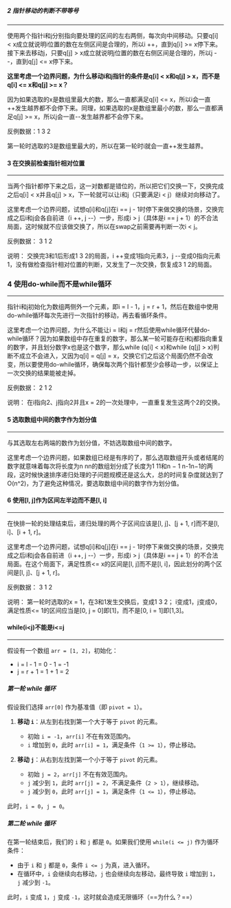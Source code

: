 ##### 2 指针移动的判断不带等号
---
使用两个指针i和j分别指向要处理的区间的左右两侧，每次向中间移动。只要q[i] < x成立就说明i位置的数在左侧区间是合理的，所以i ++，直到q[i] >= x停下来。接下来去移动j，只要q[j] > x成立就说明j位置的数在右侧区间是合理的，所以j --，直到q[j] <= x停下来。

**这里考虑一个边界问题，为什么移动i和j指针的条件是q[i] < x和q[j] > x，而不是q[i] <= x和q[j] >= x？** 

因为如果选取的x是数组里最大的数，那么一直都满足q[i] <= x，所以i会一直++发生越界都不会停下来。同理，如果选取的x是数组里最小的数，那么一直都满足q[j] >= x，所以j会一直--发生越界都不会停下来。

反例数据：1 3 2

第一轮时选取的3是数组里最大的，所以在第一轮时i就会一直++发生越界。


#### 3 在交换前检查指针相对位置
---
当两个指针都停下来之后，这一对数都是错位的，所以把它们交换一下，交换完成之后q[i] < x并且q[j] > x，下一轮就可以让i和j（只要满足i < j）继续对向移动了。

这里考虑一个边界问题，试想q[i]和q[j]在i == j - 1时停下来做交换的场景，交换完成之后i和j会各自前进（i ++, j --）一步，形成i > j（具体是i == j + 1）的不合法局面，这时候就不应该做交换了，所以在swap之前需要再判断一次i < j。

反例数据：
3 1 2

说明：
交换完3和1后形成1 3 2的局面，i ++变成1指向元素3，j --变成0指向元素1，没有做检查指针相对位置的判断，又发生了一次交换，恢复成3 1 2的局面。

### 4 使用do-while而不是while循环
---
指针i和j初始化为数组两侧外一个元素，即i = l - 1，j = r + 1，然后在数组中使用do-while循环每次先进行一次指针的移动，再去看循环条件。

这里考虑一个边界问题，为什么不能让i = l和j = r然后使用while循环代替do-while循环？因为如果数组中存在重复的数字，那么某一轮可能存在i和j都指向重复的数字，并且划分数字x也是这个数字，那么while (q[i] < x)和while (q[j] > x)判断不成立不会进入，又因为q[i] = q[j] = x，交换它们之后这个局面仍然不会改变，所以要使用do-while循环，确保每次两个指针都至少会移动一步，以保证上一次交换的结果能被走掉。

反例数据：
2 1 2

说明：
在i指向2、j指向2并且x = 2的一次处理中，一直重复发生这两个2的交换。


#### 5 选取数组中间的数字作为划分值
---
与其选取左右两端的数作为划分值，不妨选取数组中间的数字。

这里考虑一个边界问题，如果数组已经是有序的了，那么选取数组开头或者结尾的数字就意味着每次将长度为n nn的数组划分成了长度为1 11和n − 1 n-1n−1的两段，这时候快速排序递归处理的子问题规模还是这么大，总的时间复杂度就达到了O(n^2)，为了避免这种情况，要选取数组中间的数字作为划分值。


#### 6 使用[l, j]作为区间左半边而不是[l, i]
---
在快排一轮的处理结束后，递归处理的两个子区间应该是[l, j]、[j + 1, r]而不是[l, i]、[i + 1, r]。

这里考虑一个边界问题，试想q[i]和q[j]在i == j - 1时停下来做交换的场景，交换完成之后i和j会各自前进（i ++, j --）一步，形成i > j（具体是i == j + 1）的不合法局面。在这个局面下，满足性质<= x的区间是[l, j]而不是[l, i]，因此划分的两个区间是[l, j]、[j + 1, r]。

反例数据：
3 1 2

说明：
第一轮时选取的x = 1，在3和1发生交换后，变成1 3 2；
i变成1，j变成0，满足性质<= 1的区间应当是[0, j = 0]即[1]，而不是[0, i = 1]即[1,3]。


#### while(i<j)不能是i<=j
---
假设有一个数组 `arr = [1, 2]`，初始化：
- i = l - 1 = 0 - 1 = -1
- j = r + 1 = 1 + 1 = 2
##### 第一轮 while 循环

假设我们选择 `arr[0]` 作为基准值（即 `pivot = 1`）。

1. **移动 `i`**：从左到右找到第一个大于等于 `pivot` 的元素。
    
    - 初始 `i = -1`，`arr[i]` 不在有效范围内。
    - `i` 增加到 `0`，此时 `arr[i] = 1`，满足条件（`1 >= 1`），停止移动。

2. **移动 `j`**：从右到左找到第一个小于等于 `pivot` 的元素。
    
    - 初始 `j = 2`，`arr[j]` 不在有效范围内。
    - `j` 减少到 `1`，此时 `arr[j] = 2`，不满足条件（`2 > 1`），继续移动。
    - `j` 减少到 `0`，此时 `arr[j] = 1`，满足条件（`1 <= 1`），停止移动。

此时，`i = 0`，`j = 0`。

##### 第二轮 while 循环

在第一轮结束后，我们的 `i` 和 `j` 都是 `0`。如果我们使用 `while(i <= j)` 作为循环条件：

- 由于 `i` 和 `j` 都是 `0`，条件 `i <= j` 为真，进入循环。
- 在循环中，`i` 会继续向右移动，`j` 也会继续向左移动，最终导致 `i` 增加到 `1`，`j` 减少到 `-1`。

此时，`i` 变成 `1`，`j` 变成 `-1`，这时就会造成无限循环（==为什么？==）